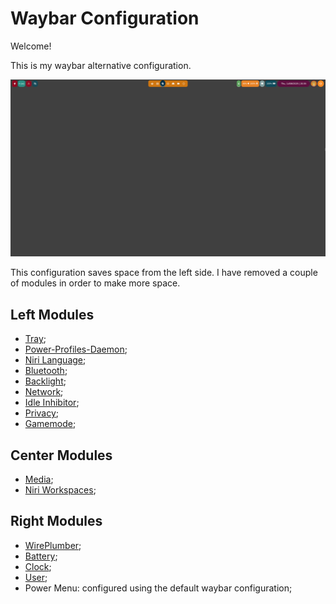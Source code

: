 # Waybar Configuration

Welcome!

This is my waybar alternative configuration. 

![gambar-screenshot](./imgs/waybar-alternative.png)

This configuration saves space from the left side.
I have removed a couple of modules in order to make more space.

## Left Modules

- [Tray](https://github.com/Alexays/Waybar/wiki/Module:-Tray);
- [Power-Profiles-Daemon](https://github.com/Alexays/Waybar/wiki/Module:-PowerProfilesDaemon);
- [Niri Language](https://github.com/Alexays/Waybar/wiki/Module:-Niri#language);
- [Bluetooth](https://github.com/Alexays/Waybar/wiki/Module:-Bluetooth);
- [Backlight](https://github.com/Alexays/Waybar/wiki/Module:-Backlight);
- [Network](https://github.com/Alexays/Waybar/wiki/Module:-Network);
- [Idle Inhibitor](https://github.com/Alexays/Waybar/wiki/Module:-Idle-Inhibitor);
- [Privacy](https://github.com/Alexays/Waybar/wiki/Module:-Privacy);
- [Gamemode](https://github.com/Alexays/Waybar/wiki/Module:-Gamemode);

## Center Modules

- [Media](https://github.com/Alexays/Waybar/wiki/Module:-Custom:-Examples);
- [Niri Workspaces](https://github.com/Alexays/Waybar/wiki/Module:-Niri#workspaces);

## Right Modules

- [WirePlumber](https://github.com/Alexays/Waybar/wiki/Module:-WirePlumber);
- [Battery](https://github.com/Alexays/Waybar/wiki/Module:-Battery);
- [Clock](https://github.com/Alexays/Waybar/wiki/Module:-Clock);
- [User](https://github.com/Alexays/Waybar/wiki/Module:-User);
- Power Menu: configured using the default waybar configuration;

